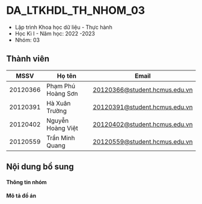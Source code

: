 # DA_LTKHDL_TH_NHOM_03
- Lập trình Khoa học dữ liệu - Thực hành
- Học Kì I - Năm học: 2022 -2023
- Nhóm: 03
## Thành viên
| MSSV  | Họ tên | Email |
| ------------- | ------------- | ------------- |
| 20120366  | Phạm Phú Hoàng Sơn  | 20120366@student.hcmus.edu.vn |
| 20120391  | Hà Xuân Trường  | 20120391@student.hcmus.edu.vn |
| 20120402  | Nguyễn Hoàng Việt  | 20120402@student.hcmus.edu.vn |
| 20120559  | Trần Minh Quang  | 20120559@student.hcmus.edu.vn |



## Nội dung bổ sung

#### Thông tin nhóm

#### Mô tả đồ án

